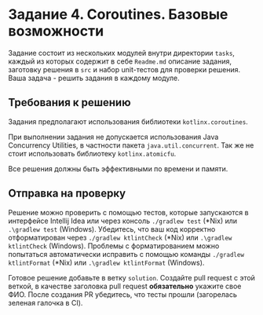 # Задание 4. Coroutines. Базовые возможности

Задание состоит из нескольких модулей внутри директории `tasks`, каждый из которых содержит в себе `Readme.md` описание задания, заготовку решения в `src` и набор unit-тестов для проверки решения.
Ваша задача - решить задания в каждому модуле.  

## Требования к решению
Задания предполагают использования библиотеки `kotlinx.coroutines`.

При выполнении задания не допускается использования Java Concurrency Utilities, в частности пакета `java.util.concurrent`.
Так же не стоит использовать библиотеку `kotlinx.atomicfu`.

Все решения должны быть эффективными по времени и памяти.

## Отправка на проверку
Решение можно проверить с помощью тестов, которые запускаются в интерфейсе Intellij Idea или через консоль `./gradlew test` (*Nix) или `.\gradlew test` (Windows).
Убедитесь, что ваш код корректно отформатирован через `./gradlew ktlintCheck` (*Nix) или `.\gradlew ktlintCheck` (Windows).
Проблемы с форматированием можно попытаться автоматически исправить с помощью команды `./gradlew ktlintFormat` (*Nix) или `.\gradlew ktlintFormat` (Windows).

Готовое решение добавьте в ветку `solution`.
Создайте pull request с этой веткой, в качестве заголовка pull request __обязательно__ укажите свое ФИО.
После создания PR убедитесь, что тесты прошли (загорелась зеленая галочка в CI).
